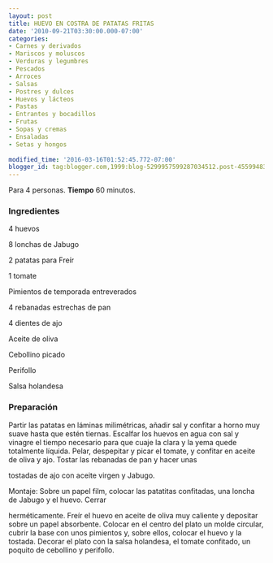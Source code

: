 ```yaml
---
layout: post
title: HUEVO EN COSTRA DE PATATAS FRITAS
date: '2010-09-21T03:30:00.000-07:00'
categories:
- Carnes y derivados
- Mariscos y moluscos
- Verduras y legumbres
- Pescados
- Arroces
- Salsas
- Postres y dulces
- Huevos y lácteos
- Pastas
- Entrantes y bocadillos
- Frutas
- Sopas y cremas
- Ensaladas
- Setas y hongos
 
modified_time: '2016-03-16T01:52:45.772-07:00'
blogger_id: tag:blogger.com,1999:blog-5299957599287034512.post-455994839224333293
---
```


Para 4 personas.
<b>Tiempo</b> 60 minutos.

<h3>Ingredientes</h3>

4 huevos

8 lonchas de Jabugo

2 patatas para Freír

1 tomate

Pimientos de temporada entreverados

4 rebanadas estrechas de pan

4 dientes de ajo

Aceite de oliva

Cebollino picado

Perifollo

Salsa holandesa

<h3>Preparación</h3>

Partir las patatas en láminas milimétricas, añadir sal y confitar a horno muy suave hasta que estén tiernas. Escalfar los huevos en agua con sal y vinagre el tiempo necesario para que cuaje la clara y la yema quede totalmente líquida. Pelar, despepitar y picar el tomate, y confitar en aceite de oliva y ajo. Tostar las rebanadas de pan y hacer unas

tostadas de ajo con aceite virgen y Jabugo.

Montaje: Sobre un papel film, colocar las patatitas confitadas, una loncha de Jabugo y el huevo. Cerrar

herméticamente. Freír el huevo en aceite de oliva muy caliente y depositar sobre un papel absorbente. Colocar en el centro del plato un molde circular, cubrir la base con unos pimientos y, sobre ellos, colocar el huevo y la tostada. Decorar el plato con la salsa holandesa, el tomate confitado, un poquito de cebollino y perifollo.

